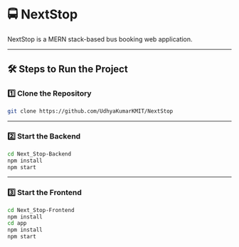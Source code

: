 
# 🚍 NextStop

NextStop is a MERN stack-based bus booking web application.

---

## 🛠️ Steps to Run the Project

### 1️⃣ Clone the Repository
```bash
git clone https://github.com/UdhyaKumarKMIT/NextStop
````

---

### 2️⃣ Start the Backend

```bash
cd Next_Stop-Backend
npm install
npm start
```

---

### 3️⃣ Start the Frontend

```bash
cd Next_Stop-Frontend
npm install
cd app
npm install
npm start
```

